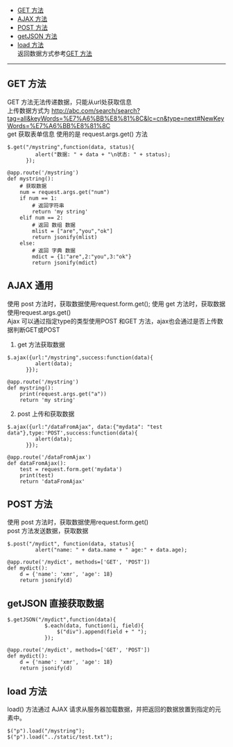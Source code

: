 * [GET 方法](#get-方法)
* [AJAX 方法](#ajax-通用)
* [POST 方法](#post-方法)
* [getJSON 方法](#getjson-直接获取数据)
* [load 方法](#load-方法)  
返回数据方式参考[GET 方法](#get-方法)
****

## GET 方法
GET 方法无法传递数据，只能从url处获取信息  
上传数据方式为 http://abc.com/search/search?tag=all&keyWords=%E7%A6%BB%E8%81%8C&lc=cn&type=next#NewKeyWords=%E7%A6%BB%E8%81%8C  
get 获取表单信息 使用的是 request.args.get() 方法
```
$.get("/mystring",function(data, status){
         alert("数据: " + data + "\n状态: " + status);
      });
      
@app.route('/mystring')
def mystring():
    # 获取数据
    num = request.args.get("num")
    if num == 1:
        # 返回字符串
        return 'my string'
    elif num == 2:
        # 返回 数组 数据
        mlist = ["are","you","ok"]
        return jsonify(mlist)
    else:
        # 返回 字典 数据
        mdict = {1:"are",2:"you",3:"ok"}
        return jsonify(mdict)
```
## AJAX 通用
使用 post 方法时，获取数据使用request.form.get(); 使用 get 方法时，获取数据使用request.args.get()   
Ajax 可以通过指定type的类型使用POST 和GET 方法，ajax也会通过是否上传数据判断GET或POST
1. get 方法获取数据
```
$.ajax({url:"/mystring",success:function(data){
         alert(data);
      }});

@app.route('/mystring')
def mystring():
    print(request.args.get("a"))
    return 'my string'
```
2. post 上传和获取数据
```
$.ajax({url:"/dataFromAjax", data:{"mydata": "test data"},type:'POST',success:function(data){
         alert(data);
      }});

@app.route('/dataFromAjax')
def dataFromAjax():
    test = request.form.get('mydata')
    print(test)
    return 'dataFromAjax'
```
## POST 方法
使用 post 方法时，获取数据使用request.form.get()  
post 方法发送数据，获取数据
```
$.post("/mydict", function(data, status){
         alert("name: " + data.name + " age:" + data.age);

@app.route('/mydict', methods=['GET', 'POST'])
def mydict():
    d = {'name': 'xmr', 'age': 18}
    return jsonify(d)
```
## getJSON 直接获取数据
<span id=“j4”></span>
```
$.getJSON("/mydict",function(data){
            $.each(data, function(i, field){
                $("div").append(field + " ");
            });

@app.route('/mydict', methods=['GET', 'POST'])
def mydict():
    d = {'name': 'xmr', 'age': 18}
    return jsonify(d)
```
## load 方法
<span id=“j5”></span>
load() 方法通过 AJAX 请求从服务器加载数据，并把返回的数据放置到指定的元素中。
```
$("p").load("/mystring");
$("p").load("../static/test.txt");
```
